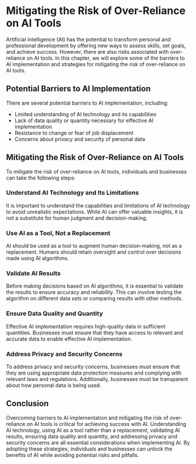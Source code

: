 Mitigating the Risk of Over-Reliance on AI Tools
==========================================================================================

Artificial intelligence (AI) has the potential to transform personal and professional development by offering new ways to assess skills, set goals, and achieve success. However, there are also risks associated with over-reliance on AI tools. In this chapter, we will explore some of the barriers to AI implementation and strategies for mitigating the risk of over-reliance on AI tools.

Potential Barriers to AI Implementation
---------------------------------------

There are several potential barriers to AI implementation, including:

* Limited understanding of AI technology and its capabilities
* Lack of data quality or quantity necessary for effective AI implementation
* Resistance to change or fear of job displacement
* Concerns about privacy and security of personal data

Mitigating the Risk of Over-Reliance on AI Tools
------------------------------------------------

To mitigate the risk of over-reliance on AI tools, individuals and businesses can take the following steps:

### Understand AI Technology and Its Limitations

It is important to understand the capabilities and limitations of AI technology to avoid unrealistic expectations. While AI can offer valuable insights, it is not a substitute for human judgment and decision-making.

### Use AI as a Tool, Not a Replacement

AI should be used as a tool to augment human decision-making, not as a replacement. Humans should retain oversight and control over decisions made using AI algorithms.

### Validate AI Results

Before making decisions based on AI algorithms, it is essential to validate the results to ensure accuracy and reliability. This can involve testing the algorithm on different data sets or comparing results with other methods.

### Ensure Data Quality and Quantity

Effective AI implementation requires high-quality data in sufficient quantities. Businesses must ensure that they have access to relevant and accurate data to enable effective AI implementation.

### Address Privacy and Security Concerns

To address privacy and security concerns, businesses must ensure that they are using appropriate data protection measures and complying with relevant laws and regulations. Additionally, businesses must be transparent about how personal data is being used.

Conclusion
----------

Overcoming barriers to AI implementation and mitigating the risk of over-reliance on AI tools is critical for achieving success with AI. Understanding AI technology, using AI as a tool rather than a replacement, validating AI results, ensuring data quality and quantity, and addressing privacy and security concerns are all essential considerations when implementing AI. By adopting these strategies, individuals and businesses can unlock the benefits of AI while avoiding potential risks and pitfalls.
